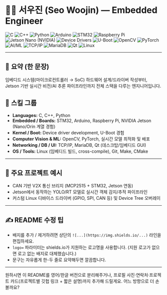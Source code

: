 # 🙋‍♂️ 서우진 (Seo Woojin) — Embedded Engineer

<!-- 기술 스택 배지 -->
![C](https://img.shields.io/badge/C-A8B9CC?style=flat-square&logo=c&logoColor=white)
![C++](https://img.shields.io/badge/C++-00599C?style=flat-square&logo=c%2B%2B&logoColor=white)
![Python](https://img.shields.io/badge/Python-3776AB?style=flat-square&logo=python&logoColor=white)
![Arduino](https://img.shields.io/badge/Arduino-00979D?style=flat-square&logo=arduino&logoColor=white)
![STM32](https://img.shields.io/badge/STM32-2E8B57?style=flat-square&logo=stmicroelectronics&logoColor=white)
![Raspberry Pi](https://img.shields.io/badge/Raspberry_Pi-C51A4A?style=flat-square&logo=raspberrypi&logoColor=white)
![Jetson Nano (NVIDIA)](https://img.shields.io/badge/Jetson_Nano-NVIDIA?style=flat-square&logo=nvidia&logoColor=white)
![Device Drivers](https://img.shields.io/badge/Device_Drivers-Linux-blue?style=flat-square)
![U-Boot](https://img.shields.io/badge/U-Boot-000000?style=flat-square&logo=udd?&logoColor=white)
![OpenCV](https://img.shields.io/badge/OpenCV-5C3EE8?style=flat-square&logo=opencv&logoColor=white)
![PyTorch](https://img.shields.io/badge/PyTorch-F14E32?style=flat-square&logo=pytorch&logoColor=white)
![AI/ML](https://img.shields.io/badge/AI/ML-FFB86B?style=flat-square)
![TCP/IP](https://img.shields.io/badge/TCP--IP-networking-grey?style=flat-square)
![MariaDB](https://img.shields.io/badge/MariaDB-003545?style=flat-square&logo=mariadb&logoColor=white)
![Qt](https://img.shields.io/badge/Qt-41CD52?style=flat-square&logo=qt&logoColor=white)
![Linux](https://img.shields.io/badge/Linux-FCC624?style=flat&logo=linux&logoColor=black)

---

## 🔎 요약 (한 문장)
임베디드 시스템(마이크로컨트롤러 → SoC) 하드웨어 설계/드라이버 작성부터, Jetson 기반 실시간 비전/AI 추론 파이프라인까지 전체 스택을 다루는 엔지니어입니다.

## 🧰 스킬 그룹
- **Languages:** C, C++, Python  
- **Embedded / Boards:** STM32, Arduino, Raspberry Pi, NVIDIA Jetson (Nano/Orin 계열 경험)  
- **Kernel / Boot:** Device driver development, U-Boot 경험  
- **Computer Vision & ML:** OpenCV, PyTorch, 실시간 모델 최적화 및 배포  
- **Networking / DB / UI:** TCP/IP, MariaDB, Qt (데스크탑/임베디드 GUI)  
- **OS / Tools:** Linux (임베디드 빌드, cross-compile), Git, Make, CMake

---

## 📂 주요 프로젝트 예시
- CAN 기반 V2X 통신 브리지 (MCP2515 + STM32, Jetson 연동)  
- Jetson에서 동작하는 YOLO/RT 모델로 실시간 객체 감지/추적 파이프라인  
- 커스텀 Linux 디바이스 드라이버 (GPIO, SPI, CAN 등) 및 Device Tree 오버레이

---

## ✍️ README 수정 팁
- 배지를 추가 / 제거하려면 상단의 `![...](https://img.shields.io/...)` 라인을 편집하세요.
- `logo=` 파라미터는 shields.io가 지원하는 로고명을 사용합니다. (지원 로고가 없으면 로고 없는 배지로 대체했습니다.)
- 문구는 자유롭게 한-두 줄로 요약해두면 깔끔합니다.

---

원하시면 이 README를 영어/한글 버전으로 분리해주거나, 프로필 사진·연락처·프로젝트 카드(프로젝트별 깃헙 링크 + 짧은 설명)까지 추가해 드릴게요. 어느 방향으로 더 손볼까요?
